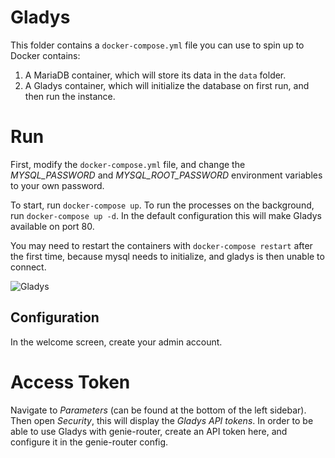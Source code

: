 Gladys
======

This folder contains a `docker-compose.yml` file you can use to spin up to Docker contains:

1. A MariaDB container, which will store its data in the `data` folder.
2. A Gladys container, which will initialize the database on first run, and then run the instance.

# Run

First, modify the `docker-compose.yml` file, and change the _MYSQL_PASSWORD_ and _MYSQL_ROOT_PASSWORD_
environment variables to your own password.

To start, run `docker-compose up`. To run the processes on the background, run `docker-compose up -d`.
In the default configuration this will make Gladys available on port 80.

You may need to restart the containers with `docker-compose restart` after the
first time, because mysql needs to initialize, and gladys is then unable to connect.

![Gladys](https://raw.githubusercontent.com/matueranet/genie-brains-docker/master/gladys/gladys.png)

## Configuration

In the welcome screen, create your admin account.

# Access Token

Navigate to _Parameters_ (can be found at the bottom of the left sidebar). Then open _Security_,
this will display the _Gladys API tokens_. In order to be able to use Gladys with genie-router,
create an API token here, and configure it in the genie-router config.
